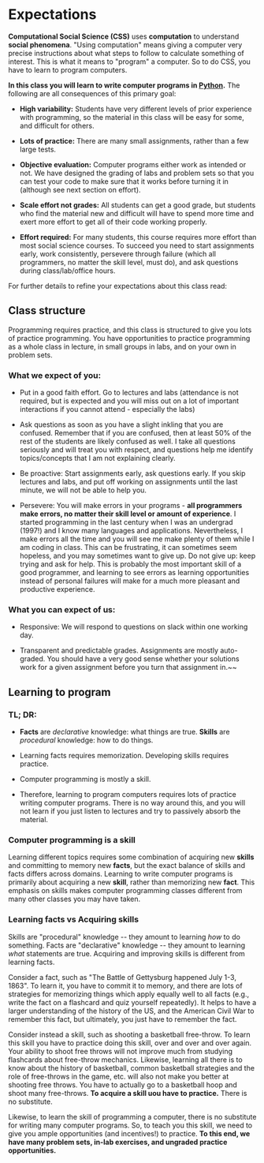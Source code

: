 # Expectations

**Computational Social Science (CSS)** uses **computation** to understand **social phenomena**.  "Using computation" means giving a computer very precise instructions about what steps to follow to calculate something of interest.  This is what it means to "program" a computer.  So to do CSS, you have to learn to program computers.  

**In this class you will learn to write computer programs in [Python](https://www.python.org/).**  The following are all consequences of this primary goal:  

- **High variability:** Students have very different levels of prior experience with programming, so the material in this class will be easy for some, and difficult for others.
  
- **Lots of practice:** There are many small assignments, rather than a few large tests.  
  
- **Objective evaluation:** Computer programs either work as intended or not. We have designed the grading of labs and problem sets so that you can test your code to make sure that it works before turning it in (although see next section on effort).  

- **Scale effort not grades:** All students can get a good grade, but students who find the material new and difficult will have to spend more time and exert more effort to get all of their code working properly.

- **Effort required:** For many students, this course requires more effort than most social science courses.  To succeed you need to start assignments early, work consistently, persevere through failure (which all programmers, no matter the skill level, must do), and ask questions during class/lab/office hours.  

For further details to refine your expectations about this class read:  

## Class structure

Programming requires practice, and this class is structured to give you lots of practice programming.  You have opportunities to practice programming as a whole class in lecture, in small groups in labs, and on your own in problem sets.

### What we expect of you:

- Put in a good faith effort.  Go to lectures and labs (attendance is not required, but is expected and you will miss out on a lot of important interactions if you cannot attend - especially the labs)  
  
- Ask questions as soon as you have a slight inkling that you are confused. Remember that if you are confused, then at least 50% of the rest of the students are likely confused as well. I take all questions seriously and will treat you with respect, and questions help me identify topics/concepts that I am not explaining clearly.    
  
- Be proactive: Start assignments early, ask questions early.  If you skip lectures and labs, and put off working on assignments until the last minute, we will not be able to help you.  
  
- Persevere: You will make errors in your programs - **all programmers make errors, no matter their skill level or amount of experience**. I started programming in the last century when I was an undergrad (1997!) and I know many languages and applications. Nevertheless, I make errors all the time and you will see me make plenty of them while I am coding in class.  This can be frustrating, it can sometimes seem hopeless, and you may sometimes want to give up.  Do not give up: keep trying and ask for help. This is probably the most important skill of a good programmer, and learning to see errors as learning opportunities instead of personal failures will make for a much more pleasant and productive experience. 

### What you can expect of us:

- Responsive: We will respond to questions on slack within one working day.

- Transparent and predictable grades.  Assignments are mostly auto-graded.  You should have a very good sense whether your solutions work for a given assignment before you turn that assignment in.~~


## Learning to program

### TL; DR:


- **Facts** are *declarative* knowledge: what things are true.  **Skills** are *procedural* knowledge: how to do things.

- Learning facts requires memorization.  Developing skills requires practice.  

- Computer programming is mostly a skill.    
  
- Therefore, learning to program computers requires lots of practice writing computer programs. There is no way around this, and you will not learn if you just listen to lectures and try to passively absorb the material. 


### Computer programming is a skill

Learning different topics requires some combination of acquiring new **skills** and committing to memory new **facts**, but the exact balance of skills and facts differs across domains.  Learning to write computer programs is primarily about acquiring a new **skill**, rather than memorizing new **fact**.  This emphasis on skills makes computer programming classes different from many other classes you may have taken.

### Learning facts vs Acquiring skills 

Skills are "procedural" knowledge -- they amount to learning *how* to do something.  Facts are "declarative" knowledge -- they amount to learning *what* statements are true. Acquiring and improving skills is different from learning facts.  

Consider a fact, such as "The Battle of Gettysburg happened July 1-3, 1863".  To learn it, you have to commit it to memory, and there are lots of strategies for memorizing things which apply equally well to all facts (e.g., write the fact on a flashcard and quiz yourself repeatedly).  It helps to have a larger understanding of the history of the US, and the American Civil War to remember this fact, but ultimately, you just have to remember the fact.   

Consider instead a skill, such as shooting a basketball free-throw.  To learn this skill you have to practice doing this skill, over and over and over again.  Your ability to shoot free throws will not improve much from studying flashcards about free-throw mechanics.  Likewise, learning all there is to know about the history of basketball, common basketball strategies and the role of free-throws in the game, etc. will also not make you better at shooting free throws.  You have to actually go to a basketball hoop and shoot many free-throws. **To acquire a skill uou have to practice.**  There is no substitute.

Likewise, to learn the skill of programming a computer, there is no substitute for writing many computer programs.  So, to teach you this skill, we need to give you ample opportunities (and incentives!) to practice.  **To this end, we have many problem sets, in-lab exercises, and ungraded practice opportunities.**

